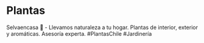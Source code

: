 # Plantas
Selvaencasa 🌿 - Llevamos naturaleza a tu hogar. Plantas de interior, exterior y aromáticas.  Asesoría experta. #PlantasChile #Jardinería
